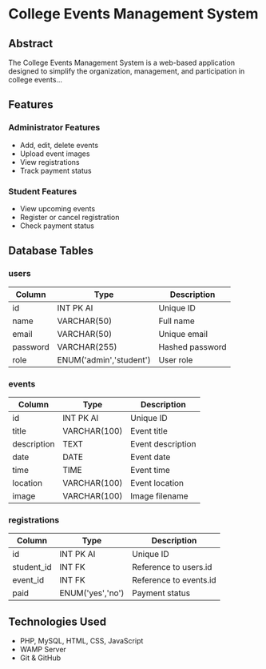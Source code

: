 # College Events Management System

## Abstract
The College Events Management System is a web-based application designed to simplify the organization, management, and participation in college events...

## Features
### Administrator Features
- Add, edit, delete events
- Upload event images
- View registrations
- Track payment status

### Student Features
- View upcoming events
- Register or cancel registration
- Check payment status

## Database Tables
### users
| Column   | Type | Description |
|----------|------|-------------|
| id       | INT PK AI | Unique ID |
| name     | VARCHAR(50) | Full name |
| email    | VARCHAR(50) | Unique email |
| password | VARCHAR(255) | Hashed password |
| role     | ENUM('admin','student') | User role |

### events
| Column      | Type | Description |
|-------------|------|-------------|
| id          | INT PK AI | Unique ID |
| title       | VARCHAR(100) | Event title |
| description | TEXT | Event description |
| date        | DATE | Event date |
| time        | TIME | Event time |
| location    | VARCHAR(100) | Event location |
| image       | VARCHAR(100) | Image filename |

### registrations
| Column      | Type | Description |
|-------------|------|-------------|
| id          | INT PK AI | Unique ID |
| student_id  | INT FK | Reference to users.id |
| event_id    | INT FK | Reference to events.id |
| paid        | ENUM('yes','no') | Payment status |

## Technologies Used
- PHP, MySQL, HTML, CSS, JavaScript
- WAMP Server
- Git & GitHub

